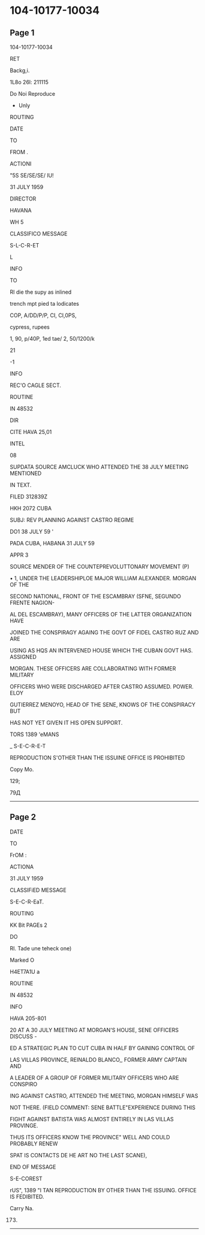 # 104-10177-10034

## Page 1

104-10177-10034

RET

Backg,i.

1L8o 26l: 211115

Do Noi Reproduce

- Unly

ROUTING

DATE

TO

FROM .

ACTIONI

"5S SE/SE/SE/ lU!

31 JULY 1959

DIRECTOR

HAVANA

WH 5

CLASSIFICO MESSAGE

S-L-C-R-ET

L

INFO

TO

RI die the supy as inlined

trench mpt pied ta lodicates

COP, A/DD/P/P, CI, CI,0PS,

cypress, rupees

1, 90, p/40P, 1ed tae/ 2, 50/1200/k

21

-1

INFO

REC'O CAGLE SECT.

ROUTINE

IN 48532

DIR

CITE HAVA 25,01

INTEL

08

SUPDATA SOURCE AMCLUCK WHO ATTENDED THE 38 JULY MEETING MENTIONED

IN TEXT.

FILED 312839Z

HKH 2072 CUBA

SUBJ: REV PLANNING AGAINST CASTRO REGIME

DO1 38 JULY 59 '

PADA CUBA, HABANA 31 JULY 59

APPR 3

SOURCE MENDER OF THE COUNTEPREVOLUTTONARY MOVEMENT (P)

• 1, UNDER THE LEADERSHIPLOE MAJOR WILLIAM ALEXANDER. MORGAN OF THE

SECOND NATIONAL, FRONT OF THE ESCAMBRAY (SFNE, SEGUNDO FRENTE NAGION-

AL DEL ESCAMBRAY), MANY OFFICERS OF THE LATTER ORGANIZATION HAVE

JOINED THE CONSPIRAGY AGAING THE GOVT OF FIDEL CASTRO RUZ AND ARE

USING AS HQS AN INTERVENED HOUSE WHICH THE CUBAN GOVT HAS. ASSIGNED

MORGAN. THESE OFFICERS ARE COLLABORATING WITH FORMER MILITARY

OFFICERS WHO WERE DISCHARGED AFTER CASTRO ASSUMED. POWER. ELOY

GUTIERREZ MENOYO, HEAD OF THE SENE, KNOWS OF THE CONSPIRACY BUT

HAS NOT YET GIVEN IT HIS OPEN SUPPORT.

TORS 1389 'eMANS

_ S-E-C-R-E-T

REPRODUCTION S'OTHER THAN THE ISSUINE OFFICE IS PROHIBITED

Copy Mo.

129;

79Д

---

## Page 2

DATE

TO

FrOM :

ACTIONA

31 JULY 1959

CLASSIFiED MESSAGE

S-E-C-R-EaT.

ROUTING

KK Bit PAGEs 2

DO

RI. Tade une teheck one)

Marked O

H4ET7A1U a

ROUTINE

IN 48532

INFO

HAVA 205-801

20 AT A 30 JULY MEETING AT MORGAN'S HOUSE, SENE OFFICERS DISCUSS -

ED A STRATEGIC PLAN TO CUT CUBA IN HALF BY GAINING CONTROL OF

LAS VILLAS PROVINCE, REINALDO BLANCO,, FORMER ARMY CAPTAIN AND

A LEADER OF A GROUP OF FORMER MILITARY OFFICERS WHO ARE CONSPIRO

ING AGAINST CASTRO, ATTENDED THE MEETING, MORGAN HIMSELF WAS

NOT THERE. (FIELD COMMENT: SENE BATTLE"EXPERIENCE DURING THIS

FIGHT AGAINST BATISTA WAS ALMOST ENTIRELY IN LAS VILLAS PROVINGE.

THUS ITS OFFICERS KNOW THE PROVINCE" WELL AND COULD PROBABLY RENEW

SPAT IS CONTACTS DE HE ART NO THE LAST SCANE),

END OF MESSAGE

S-E-COREST

rUS", 1389 "I TAN REPRODUCTION BY OTHER THAN THE ISSUING. OFFICE IS FEDIBITED.

Carry Na.

173)

---

